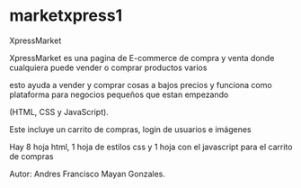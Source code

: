 # marketxpress1
XpressMarket

XpressMarket es una pagina de E-commerce de compra y venta donde cualquiera puede vender o comprar productos varios

esto ayuda a vender y comprar cosas a bajos precios y funciona como plataforma para negocios pequeños que estan empezando

(HTML, CSS y JavaScript).

Este incluye un carrito de compras, login de usuarios e imágenes

Hay 8 hoja html, 1 hoja de estilos css y 1 hoja con el javascript para el carrito de compras

Autor: Andres Francisco Mayan Gonzales. 

